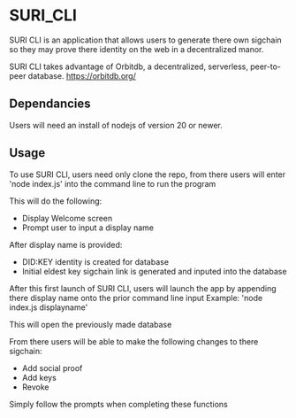 # SURI_CLI

SURI CLI is an application that allows users to generate there own sigchain so they may prove there identity on the web in a decentralized manor.

SURI CLI takes advantage of Orbitdb, a decentralized, serverless, peer-to-peer database.
https://orbitdb.org/

## Dependancies

Users will need an install of nodejs of version 20 or newer.

## Usage

To use SURI CLI, users need only clone the repo, from there users will enter 'node index.js' into the command line to run the program

This will do the following:
- Display Welcome screen
- Prompt user to input a display name

After display name is provided:
- DID:KEY identity is created for database
- Initial eldest key sigchain link is generated and inputed into the database

After this first launch of SURI CLI, users will launch the app by appending there display name onto the prior command line input
Example: 'node index.js displayname'

This will open the previously made database 

From there users will be able to make the following changes to there sigchain:
- Add social proof
- Add keys
- Revoke

Simply follow the prompts when completing these functions
